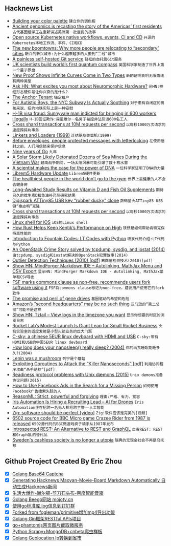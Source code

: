 ## Hacknews List


- [Building your color palette](https://refactoringui.com/previews/building-your-color-palette/)  `建立你的调色板`
- [Ancient genomics is recasting the story of the Americas’ first residents](https://www.nature.com/articles/d41586-018-07374-1)  `古代基因组学正在重新讲述美洲第一批居民的故事`
- [Open source Kubernetes native workflows, events, CI and CD](https://argoproj.github.io/)  `开源的Kubernetes本地工作流、事件、CI和CD`
- [The new boomtowns: Why more people are relocating to “secondary” cities](https://www.washingtonpost.com/realestate/the-new-boomtowns-why-more-people-are-relocating-to-secondary-cities/2018/11/07/f55f96f4-d618-11e8-aeb7-ddcad4a0a54e_story.html)  `新兴的新兴城市:为什么越来越多的人搬到“二线”城市`
- [A painless self-hosted Git service](https://gogs.io/)  `轻松的自托管Git服务`
- [UK scientists build world’s first quantum compass](https://www.ft.com/content/e90f902a-e441-11e8-a6e5-792428919cee)  `英国科学家制造了世界上第一个量子罗盘`
- [New Proof Shows Infinite Curves Come in Two Types](https://www.quantamagazine.org/new-proof-shows-infinite-curves-come-in-two-types-20181107/)  `新的证明表明无限曲线有两种类型`
- [Ask HN: What excites you most about Neuromorphic Hardware?](item?id=18424428)  `问HN:神经形态硬件最让你兴奋的是什么?`
- [The Anchor Tenant](https://avc.com/2018/11/the-anchor-tenant/)  `锚定租户`
- [For Autistic Boys, the NYC Subway Is Actually Soothing](https://www.nytimes.com/2018/11/08/nyregion/autistic-or-spectrum-boys-and-the-subway.html#)  `对于患有自闭症的男孩来说，纽约地铁实际上是一种安慰`
- [H-1B visa fraud: Sunnyvale man indicted for bringing in 600 workers illegally](https://www.mercurynews.com/2018/11/03/h-1b-visa-fraud-feds-indict-sunnyvale-man-for-bringing-in-600-workers-illegally/)  `H-1B签证欺诈:森尼维尔一名男子被控非法引进600名工人`
- [Cross shard transactions at 10M requests per second](https://blogs.dropbox.com/tech/2018/11/cross-shard-transactions-at-10-million-requests-per-second/)  `以每秒1000万次请求的速度跨碎片事务`
- [Linkers and Loaders (1999)](https://www.iecc.com/linker/)  `连结器及装载机(1999)`
- [Before envelopes, people protected messages with letterlocking](https://www.atlasobscura.com/articles/what-did-people-do-before-envelopes-letterlocking)  `在使用信封之前，人们用信锁来保护信息`
- [Nine years of Go](https://blog.golang.org/9years)  `九年`
- [A Solar Storm Likely Detonated Dozens of Sea Mines During the Vietnam War](https://gizmodo.com/a-powerful-solar-storm-likely-detonated-dozens-of-u-s-1830321540)  `越南战争期间，一场太阳风暴可能引爆了数十枚水雷`
- [A scientist makes the case for the power of DNA](https://www.economist.com/books-and-arts/2018/11/08/a-scientist-makes-the-case-for-the-power-of-dna)  `一位科学家证明了DNA的力量`
- [Librem5 Hardware Update](https://puri.sm/posts/librem5-2018-11-hardware-report/)  `Librem5硬件更新`
- [The healthiest people in the world don’t go to the gym](https://qz.com/quartzy/1452630/the-healthiest-people-in-the-world-dont-go-to-the-gym/)  `世界上最健康的人不会去健身房`
- [Long-Awaited Study Results on Vitamin D and Fish Oil Supplements](https://www.npr.org/sections/health-shots/2018/11/10/666545527/vitamin-d-and-fish-oil-supplements-disappoint-in-long-awaited-study-results)  `期待已久的维生素D和鱼油补充剂研究结果`
- [Digispark ATTiny85 USB key “rubber ducky” clone](https://github.com/chris408/digispark-usbkey-board)  `数码星火ATTiny85 USB键“橡皮鸭”克隆`
- [Cross shard transactions at 10M requests per second](https://blogs.dropbox.com/tech/2018/11/cross-shard-transactions-at-10-million-requests-per-second/#.W-XDPcJO0h0.twitter)  `以每秒1000万次请求的速度跨碎片事务`
- [Linux shell for iOS](https://github.com/tbodt/ish)  `iOS的Linux shell`
- [How Rust Helps Keep Kentik’s Performance on High](https://www.kentik.com/blog/under-the-hood-how-rust-helps-keep-kentik%27s-performance-on-high)  `铁锈是如何帮助肯特克保持高性能的`
- [Introduction to Fountain Codes: LT Codes with Python](https://franpapers.com/en/algorithmic/2018-introduction-to-fountain-codes-lt-codes-with-python/)  `喷泉代码介绍:LT代码与Python`
- [An OpenStack Crime Story solved by tcpdump, sysdig, and iostat (2014)](https://blog.codecentric.de/en/2014/09/openstack-crime-story-solved-tcpdump-sysdig-iostat-episode-2/)  `由tcpdump、sysdig和iostat解决的OpenStack犯罪故事(2014)`
- [Outlier Detection Techniques (2010) [pdf]](https://archive.siam.org/meetings/sdm10/tutorial3.pdf)  `离群值检测技术(2010)[pdf]`
- [Show HN: MindForger Markdown IDE – Autolinking, MathJax Menu and CSV Export](https://www.mindforger.com)  `显示HN: MindForger Markdown IDE - Autolinking, MathJax菜单和CSV导出`
- [FSF marks commons clause as non-free, recommends users fork software using it](https://www.fsf.org/blogs/licensing/recent-licensing-updates)  `FSF将commons clause标记为non-free，建议用户使用它的fork软件`
- [The promise and peril of gene drives](https://www.economist.com/briefing/2018/11/08/the-promise-and-peril-of-gene-drives)  `基因驱动的希望和危险`
- [Amazon’s “second headquarters” may be no such thing](https://www.economist.com/business/2018/11/08/amazons-second-headquarters-may-be-no-such-thing)  `亚马逊的“第二总部”可能不是这样`
- [Show HN: Tztail – View logs in the timezone you want](https://github.com/thecasualcoder/tztail)  `显示你想要的时区的浏览日志`
- [Rocket Lab’s Modest Launch Is Giant Leap for Small Rocket Business](https://www.nytimes.com/2018/11/10/science/rocket-lab-launch.html)  `火箭实验室的适度发射是小型火箭业务的巨大飞跃`
- [C-sky: a chinese 5EUR linux devboard with HDMI and USB](https://c-sky.github.io/docs/gx6605s.html)  `C-sky:带有HDMI和USB的中国5EUR linux devboard`
- [How long does your nanosleep() really sleep? (2004)](https://www.dragonflybsd.org/presentations/nanosleep/)  `你的纳瓦睡眠能睡多久?(2004)`
- [Lenin was a mushroom](https://www.atlasobscura.com/articles/lenin-mushroom-hoax-russia?)  `列宁是个蘑菇`
- [Exploiting Coroutines to Attack the “Killer Nanoseconds” [pdf]](http://www.vldb.org/pvldb/vol11/p1702-jonathan.pdf)  `利用协同程序攻击“杀手纳秒”[pdf]`
- [Readiness protocol problems with Unix dæmons (2015)](https://jdebp.eu/FGA/unix-daemon-readiness-protocol-problems.html)  `Unix dæmons准备协议问题(2015)`
- [How to Use Facebook Ads in the Search for a Missing Person](https://hackernoon.com/how-to-use-facebook-ads-in-the-search-for-a-missing-person-a044ca068671)  `如何使用Facebook广告搜索失踪的人`
- [ReasonML: Strict, powerful and forgiving](https://www.harigopal.in/talks/2018/jsfoo)  `理由:严格、有力、宽容`
- [Iris Automation Is Hiring a Recruiting Lead – AI for Drones](http://www.irisonboard.com/careers/)  `Iris Automation正在招聘一名无人机招聘主管——人工智能`
- [Zig: software should be perfect [video]](https://www.youtube.com/watch?v=Z4oYSByyRak)  `Zig:软件应该是完美的[视频]`
- [6502 source code for BBC Micro game Crazee Rider from 1987 is released](https://github.com/KevEdwards/CrazeeRiderBBC)  `6502源代码的BBC微游戏疯子骑手从1987年发布`
- [Introspected REST: An Alternative to REST and GraphQL](https://introspected.rest/)  `自省REST: REST和GraphQL的替代品`
- [Sweden&#39;s cashless society is no longer a utopia](https://www.weforum.org/agenda/2018/11/sweden-cashless-society-is-no-longer-a-utopia/)  `瑞典的无现金社会不再是乌托邦`

## Github Project Created By Eric Zhou

- [x] [Golang Base64 Captcha](https://github.com/mojocn/base64Captcha)
- [x] [Generating Hacknews Maoyan-Movie-Board Markdown Automatically 自动生成Hacknews新闻](https://github.com/dejavuzhou/md-genie)
- [x] [生活大爆炸-谢尔顿-剪刀石头布-百度智能音箱](https://github.com/mojocn/dueros-bang-game)
- [x] [Golang Beego网站 mojotv.cn](https://github.com/mojocn/www.mojotv.cn)
- [x] [使用go标准库,log信息到钉钉群](https://github.com/mojocn/dooger)
- [x] [Forked from fogleman/primitive增加mp4导出功能](https://github.com/mojocn/primitive)
- [x] [Golang Gin框架RESTful APIs项目](https://github.com/JJJJJJJerk/ezier-golang-web-api-framework)
- [x] [go+phantomjs网页图片截取微服务](https://github.com/mojocn/screen_shot)
- [x] [Python Scrapy+MongoDB+cnbeta爬虫样板](https://github.com/mojocn/scrapy_mongodb_boilerplate_cnbeta)
- [x] [Golang Geolocation Ip转换到省市](https://github.com/mojocn/ip2location)